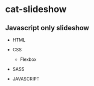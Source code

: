 <h1>cat-slideshow</h1>

<h2>Javascript only slideshow</h2>


- HTML

- CSS
  * Flexbox

- SASS

- JAVASCRIPT
